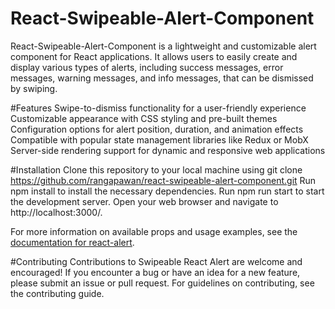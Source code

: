 # React-Swipeable-Alert-Component
React-Swipeable-Alert-Component is a lightweight and customizable alert component for React applications. It allows users to easily create and display various types of alerts, including success messages, error messages, warning messages, and info messages, that can be dismissed by swiping.

#Features
Swipe-to-dismiss functionality for a user-friendly experience
Customizable appearance with CSS styling and pre-built themes
Configuration options for alert position, duration, and animation effects
Compatible with popular state management libraries like Redux or MobX
Server-side rendering support for dynamic and responsive web applications

#Installation
Clone this repository to your local machine using git clone https://github.com/rangapawan/react-swipeable-alert-component.git
Run npm install to install the necessary dependencies.
Run npm run start to start the development server.
Open your web browser and navigate to http://localhost:3000/.

For more information on available props and usage examples, see the [documentation for react-alert](https://www.npmjs.com/package/react-alert).

#Contributing
Contributions to Swipeable React Alert are welcome and encouraged! If you encounter a bug or have an idea for a new feature, please submit an issue or pull request. For guidelines on contributing, see the contributing guide.
